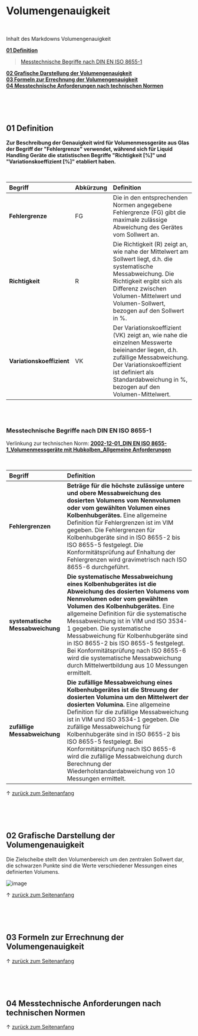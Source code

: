 

<a name="top"></a>
# Volumengenauigkeit

<br/>

Inhalt des Markdowns Volumengenauigkeit

**[01 Definition](#1)** <br/>
> [Messtechnische Begriffe nach DIN EN ISO 8655-1](#Begriffe) <br/>

**[02 Grafische Darstellung der Volumengenauigkeit](#2)** <br/>
**[03 Formeln zur Errechnung der Volumengenauigkeit](#3)** <br/>
**[04 Messtechnische Anforderungen nach technischen Normen](#4)** <br/>

<br/>

<br/>

<br/>

<a name="1"></a>
## 01 Definition
**Zur Beschreibung der Genauigkeit wird für Volumenmessgeräte aus Glas der Begriff der "Fehlergrenze" verwendet, während sich für Liquid Handling Geräte die statistischen Begriffe "Richtigkeit [%]" und "Variationskoeffizient [%]" etabliert haben.**

<br/>

| Begriff     | Abkürzung | Definition | 
| :-------------- | :------ | :------ | 
| **Fehlergrenze** |  FG | Die in den entsprechenden Normen angegebene Fehlergrenze (FG) gibt die maximale zulässige Abweichung des Gerätes vom Sollwert an. |
| **Richtigkeit** |  R | Die Richtigkeit (R) zeigt an, wie nahe der Mittelwert am Sollwert liegt, d.h. die systematische Messabweichung. Die Richtigkeit ergibt sich als Differenz zwischen Volumen-Mittelwert und Volumen-Sollwert, bezogen auf den Sollwert in %. |
| **Variationskoeffizient** |  VK | Der Variationskoeffizient (VK) zeigt an, wie nahe die einzelnen Messwerte beieinander liegen, d.h. zufällige Messabweichung. Der Variationskoeffizient ist definiert als Standardabweichung in %, bezogen auf den Volumen-Mittelwert. |

<br/>

<br/>

<a name="Begriffe"></a>
### Messtechnische Begriffe nach DIN EN ISO 8655-1

Verlinkung zur technischen Norm: **[2002-12-01_DIN EN ISO 8655-1_Volumenmessgeräte mit Hubkolben_Allgemeine Anforderungen](https://hirschmannlab.sharepoint.com/:b:/r/sites/AAD-Product-Management-Portal/Produkt%20Konformitt/01%20European%20Conformity/04%20Technical%20Product%20Standards/2002-12-01_DIN%20EN%20ISO%208655-1_Volumenmessger%C3%A4te%20mit%20Hubkolben_Allgemeine%20Anforderungen.pdf?csf=1&web=1&e=0K9JOb)**

<br/>

| Begriff     | Definition | 
| :-------------- |  :------ | 
| **Fehlergrenzen** | **Beträge für die höchste zulässige untere und obere Messabweichung des dosierten Volumens vom Nennvolumen oder vom gewählten Volumen eines Kolbenhubgerätes.** Eine allgemeine Definition für Fehlergrenzen ist im VIM gegeben. Die Fehlergrenzen für Kolbenhubgeräte sind in ISO 8655-2 bis ISO 8655-5 festgelegt. Die Konformitätsprüfung auf Enhaltung der Fehlergrenzen wird gravimetrisch nach ISO 8655-6 durchgeführt. |
| **systematische Messabweichung** | **Die systematische Messabweichung eines Kolbenhubgerätes ist die Abweichung des dosierten Volumens vom Nennvolumen oder vom gewählten Volumen des Kolbenhubgerätes.** Eine allgemeine Definition für die systematische Messabweichung ist in VIM und ISO 3534-1 gegeben. Die systematische Messabweichung für Kolbenhubgeräte sind in ISO 8655-2 bis ISO 8655-5 festgelegt. Bei Konformitätsprüfung nach ISO 8655-6 wird die systematische Messabweichung durch Mittelwertbildung aus 10 Messungen ermittelt. |
| **zufällige Messabweichung** | **Die zufällige Messabweichung eines Kolbenhubgerätes ist die Streuung der dosierten Volumina um den Mittelwert der dosierten Volumina.** Eine allgemeine Definition für die zufällige Messabweichung ist in VIM und ISO 3534-1 gegeben. Die zufällige Messabweichung für Kolbenhubgeräte sind in ISO 8655-2 bis ISO 8655-5 festgelegt. Bei Konformitätsprüfung nach ISO 8655-6 wird die zufällige Messabweichung durch Berechnung der Wiederholstandardabweichung von 10 Messungen ermittelt. |

&uarr; [zurück zum Seitenanfang](#top)

<br/>

<br/>

<br/>

<a name="2"></a>
## 02 Grafische Darstellung der Volumengenauigkeit
Die Zielscheibe stellt den Volumenbereich um den zentralen Sollwert dar, die schwarzen Punkte sind die Werte verschiedener Messungen eines definierten Volumens.

![image](https://user-images.githubusercontent.com/83710723/148731947-da2cb738-8cfc-4930-bc4c-b702f937698e.png)

&uarr; [zurück zum Seitenanfang](#top)

<br/>

<br/>

<br/>

<a name="3"></a>
## 03 Formeln zur Errechnung der Volumengenauigkeit

&uarr; [zurück zum Seitenanfang](#top)


<br/>

<br/>

<br/>

<a name="4"></a>
## 04 Messtechnische Anforderungen nach technischen Normen

&uarr; [zurück zum Seitenanfang](#top)


<br/>

<br/>

<br/>
